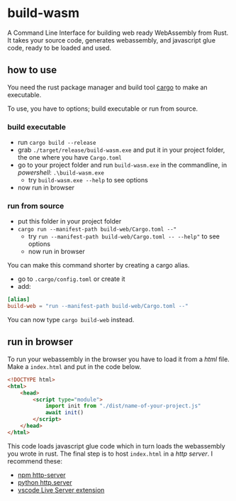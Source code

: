 # build-wasm
A Command Line Interface for building web ready WebAssembly from Rust. It takes your source code, generates webassembly, and javascript glue code, ready to be loaded and used. 

## how to use
You need the rust package manager and build tool [cargo](https://www.rust-lang.org/tools/install) to make an executable. 

To use, you have to options; build executable or run from source.

### build executable
- run `cargo build --release`
- grab `./target/release/build-wasm.exe` and put it in your project folder, the one where you have `Cargo.toml`
- go to your project folder and run `build-wasm.exe` in the commandline, in *powershell*: `.\build-wasm.exe`
    - try `build-wasm.exe --help` to see options
- now run in browser

### run from source
- put this folder in your project folder
- `cargo run --manifest-path build-web/Cargo.toml --"`
    - try `run --manifest-path build-web/Cargo.toml -- --help"` to see options
    - now run in browser

You can make this command shorter by creating a cargo alias.
- go to `.cargo/config.toml` or create it
- add:

```toml
[alias]
build-web = "run --manifest-path build-web/Cargo.toml --"
```

You can now type `cargo build-web` instead.

## run in browser
To run your webassembly in the browser you have to load it from a *html* file. Make a `index.html` and put in the code below.

```html
<!DOCTYPE html>
<html>
    <head>
        <script type="module">
            import init from "./dist/name-of-your-project.js"
            await init()
        </script>
    </head>
</html>
```

This code loads javascript glue code which in turn loads the webassembly you wrote in rust. The final step is to host `index.html` in a *http server*. I recommend these:
- [npm http-server](https://www.npmjs.com/package/http-server)
- [python http.server](https://docs.python.org/3/library/http.server.html)
- [vscode Live Server extension](https://marketplace.visualstudio.com/items?itemName=ritwickdey.LiveServer)
